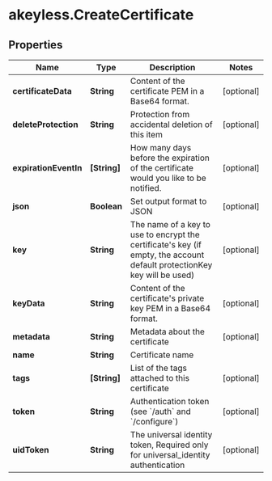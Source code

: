 # akeyless.CreateCertificate

## Properties

Name | Type | Description | Notes
------------ | ------------- | ------------- | -------------
**certificateData** | **String** | Content of the certificate PEM in a Base64 format. | [optional] 
**deleteProtection** | **String** | Protection from accidental deletion of this item | [optional] 
**expirationEventIn** | **[String]** | How many days before the expiration of the certificate would you like to be notified. | [optional] 
**json** | **Boolean** | Set output format to JSON | [optional] 
**key** | **String** | The name of a key to use to encrypt the certificate&#39;s key (if empty, the account default protectionKey key will be used) | [optional] 
**keyData** | **String** | Content of the certificate&#39;s private key PEM in a Base64 format. | [optional] 
**metadata** | **String** | Metadata about the certificate | [optional] 
**name** | **String** | Certificate name | 
**tags** | **[String]** | List of the tags attached to this certificate | [optional] 
**token** | **String** | Authentication token (see &#x60;/auth&#x60; and &#x60;/configure&#x60;) | [optional] 
**uidToken** | **String** | The universal identity token, Required only for universal_identity authentication | [optional] 


